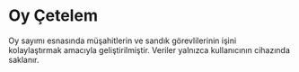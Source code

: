 # Oy Çetelem

Oy sayımı esnasında müşahitlerin ve sandık görevlilerinin işini kolaylaştırmak amacıyla geliştirilmiştir. Veriler yalnızca kullanıcının cihazında saklanır.
